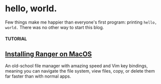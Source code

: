# hello, world.

Few things make me happier than everyone's first program: printing `hello, world.` There was no other way to start this blog.

#### TUTORIAL

## [Installing Ranger on MacOS](tutorials/ranger-macos-bash.html)

An old-school file manager with amazing speed and Vim key bindings,
meaning you can navigate the file system, view files, copy, or
delete them far faster than with normal apps.

